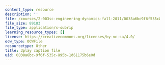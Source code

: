 ```yaml
---
content_type: resource
description: ''
file: /courses/2-003sc-engineering-dynamics-fall-2011/0038a6bc9f6f535c895b1d61175b6e0d_fK9AGvLf3yw.vtt
file_size: 89183
file_type: application/x-subrip
learning_resource_types: []
license: https://creativecommons.org/licenses/by-nc-sa/4.0/
ocw_type: OCWFile
resourcetype: Other
title: 3play caption file
uid: 0038a6bc-9f6f-535c-895b-1d61175b6e0d
---
```

